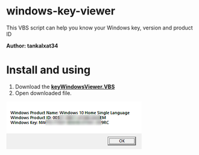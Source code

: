 # windows-key-viewer
This VBS script can help you know your Windows key, version and product ID

**Author: tankalxat34**

# Install and using
1. Download the **[keyWindowsViewer.VBS](https://github.com/tankalxat34/windows-key-viewer/raw/main/keyWindowsViewer.VBS)**
2. Open downloaded file.

<img src="https://github.com/tankalxat34/tankalxat34/raw/main/readme_content/result_vbscript_winkey.png"/>

